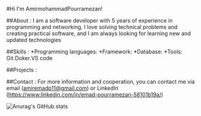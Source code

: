 #Hi I'm AmirmohammadPourramezan!

##About :
I am a software developer with 5 years of experience in programming and networking. I love solving technical problems and creating practical software, and I am always looking for learning new and updated technologies

##Skills :
*Programming languages: 
*Framework: 
*Database:
*Tools: Git.Doker.VS code

##Projects :


##Contact :
For more information and cooperation, you can contact me via email (amiremadp11@gmail.com) or LinkedIn (https://www.linkedin.com/in/emad-pourramezan-58101b19a/)

![Anurag's GitHub stats](https://github-readme-stats.vercel.app/api?username=Emadp79&show_icons=true&theme=tokyonight)
